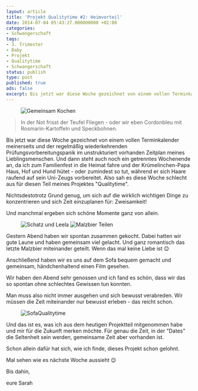 ```yaml
---
layout: article
title: 'Projekt Qualitytime #2: Heimvorteil'
date: 2014-07-04 05:43:27.000000000 +02:00
categories:
- Schwangerschaft
tags:
- 3. Trimester
- Baby
- Projekt
- Qualitytime
- Schwangerschaft
status: publish
type: post
published: true
ads: false
excerpt: Bis jetzt war diese Woche gezeichnet von einem vollen Terminkalender meinerseits und der regelmäßig wiederkehrenden Prüfungsvorbereitungspanik im unstrukturiert vorhanden Zeitplan meines Lieblingsmenschen.
---
```

<figure>
	<img src="{{ site.url }}/images/image3-e1404451739738.jpg" alt="Gemeinsam Kochen" />
</figure>

> In der Not frisst der Teufel Fliegen - oder wir eben Cordonbleu mit Rosmarin-Kartoffeln und Speckbohnen.

Bis jetzt war diese Woche gezeichnet von einem vollen Terminkalender meinerseits und der regelmäßig wiederkehrenden Prüfungsvorbereitungspanik im unstrukturiert vorhanden Zeitplan meines Lieblingsmenschen. Und dann steht auch noch ein getrenntes Wochenende an, da ich zum Familienfest in die Heimat fahre und der Krümelinchen-Papa Haus, Hof und Hund hütet - oder zumindest so tut, während er sich Haare raufend auf sein Uni-Zeugs vorbereitet. Also sah es diese Woche schlecht aus für diesen Teil meines Projektes "Qualitytime".

Nichtsdestotrotz Grund genug, um sich auf die wirklich wichtigen Dinge zu konzentrieren und sich Zeit einzuplanen für: Zweisamkeit!

Und manchmal ergeben sich schöne Momente ganz von allein.

<figure class="half">
	<img src="{{ site.url }}/images/image2-e1404451807299.jpg" alt="Schatz und Leela" />
  <img src="{{ site.url }}/images/image1-e1404451863999.jpg" alt="Malzbier Teilen" />
</figure>

Gestern Abend haben wir spontan zusammen gekocht. Dabei hatten wir gute Laune und haben gemeinsam viel gelacht. Und ganz romantisch das letzte Malzbier miteinander geteilt. Wenn das mal keine Liebe ist :wink:

Anschließend haben wir es uns auf dem Sofa bequem gemacht und gemeinsam, händchenhaltend einen Film gesehen.

Wir haben den Abend sehr genossen und ich fand es schön, dass wir das so spontan ohne schlechtes Gewissen tun konnten.

Man muss also nicht immer ausgehen und sich bewusst verabreden. Wir müssen die Zeit miteinander nur bewusst erleben - das reicht schon. 

<figure>
	<img src="{{ site.url }}/images/image-e1404451925376.jpg" alt="SofaQualitytime" />
</figure>

Und das ist es, was ich aus dem heutigen Projektteil mitgenommen habe und mir für die Zukunft merken möchte. Für genau die Zeit, in der "Dates" die Seltenheit sein werden, gemeinsame Zeit aber vorhanden ist.

Schon allein dafür hat sich, wie ich finde, dieses Projekt schon gelohnt.

Mal sehen wie es nächste Woche aussieht :wink:

Bis dahin,

eure Sarah


